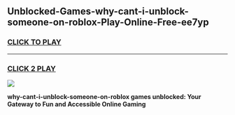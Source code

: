 
## Unblocked-Games-why-cant-i-unblock-someone-on-roblox-Play-Online-Free-ee7yp
<h3>
<a href="https://premium76.site?title=why-cant-i-unblock-someone-on-roblox&ref=26A">CLICK TO PLAY</a></h3>
<hr>

<h3>
<a href="https://premium76.site?title=why-cant-i-unblock-someone-on-roblox&ref=26A">CLICK 2 PLAY</a>
  
</h3>

<a href="https://premium76.site?title=why-cant-i-unblock-someone-on-roblox&ref=26A"><img src="https://clearcache.store/games.png"></a>


**why-cant-i-unblock-someone-on-roblox games unblocked: Your Gateway to Fun and Accessible Online Gaming**
